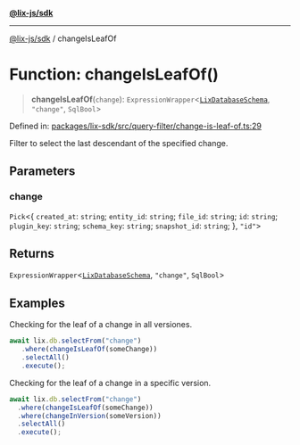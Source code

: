 [**@lix-js/sdk**](../README.md)

***

[@lix-js/sdk](../README.md) / changeIsLeafOf

# Function: changeIsLeafOf()

> **changeIsLeafOf**(`change`): `ExpressionWrapper`\<[`LixDatabaseSchema`](../type-aliases/LixDatabaseSchema.md), `"change"`, `SqlBool`\>

Defined in: [packages/lix-sdk/src/query-filter/change-is-leaf-of.ts:29](https://github.com/opral/monorepo/blob/b171e3e71d4461028abf991c33609fbcfb064d33/packages/lix-sdk/src/query-filter/change-is-leaf-of.ts#L29)

Filter to select the last descendant of the specified change.

## Parameters

### change

`Pick`\<\{ `created_at`: `string`; `entity_id`: `string`; `file_id`: `string`; `id`: `string`; `plugin_key`: `string`; `schema_key`: `string`; `snapshot_id`: `string`; \}, `"id"`\>

## Returns

`ExpressionWrapper`\<[`LixDatabaseSchema`](../type-aliases/LixDatabaseSchema.md), `"change"`, `SqlBool`\>

## Examples

Checking for the leaf of a change in all versiones.

  ```ts
  await lix.db.selectFrom("change")
     .where(changeIsLeafOf(someChange))
     .selectAll()
     .execute();
  ```

Checking for the leaf of a change in a specific version.

  ```ts
  await lix.db.selectFrom("change")
    .where(changeIsLeafOf(someChange))
    .where(changeInVersion(someVersion))
    .selectAll()
    .execute();
  ```

